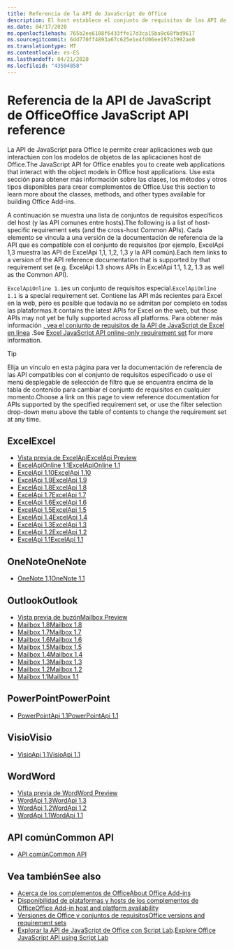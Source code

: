 ```yaml
---
title: Referencia de la API de JavaScript de Office
description: El host establece el conjunto de requisitos de las API de JavaScript de Office.
ms.date: 04/17/2020
ms.openlocfilehash: 765b2ee6108f6433ffe17d3ca15ba9c68fbd9617
ms.sourcegitcommit: 6dd770ff4893a67c625e1e4fd06ee197a3992ae0
ms.translationtype: MT
ms.contentlocale: es-ES
ms.lasthandoff: 04/21/2020
ms.locfileid: "43594858"
---
```

# <a name="office-javascript-api-reference"></a><span data-ttu-id="2697a-103">Referencia de la API de JavaScript de Office</span><span class="sxs-lookup"><span data-stu-id="2697a-103">Office JavaScript API reference</span></span>

<span data-ttu-id="2697a-104">La API de JavaScript para Office le permite crear aplicaciones web que interactúen con los modelos de objetos de las aplicaciones host de Office.</span><span class="sxs-lookup"><span data-stu-id="2697a-104">The JavaScript API for Office enables you to create web applications that interact with the object models in Office host applications.</span></span> <span data-ttu-id="2697a-105">Use esta sección para obtener más información sobre las clases, los métodos y otros tipos disponibles para crear complementos de Office.</span><span class="sxs-lookup"><span data-stu-id="2697a-105">Use this section to learn more about the classes, methods, and other types available for building Office Add-ins.</span></span>

<span data-ttu-id="2697a-106">A continuación se muestra una lista de conjuntos de requisitos específicos del host (y las API comunes entre hosts).</span><span class="sxs-lookup"><span data-stu-id="2697a-106">The following is a list of host-specific requirement sets (and the cross-host Common APIs).</span></span> <span data-ttu-id="2697a-107">Cada elemento se vincula a una versión de la documentación de referencia de la API que es compatible con el conjunto de requisitos (por ejemplo, ExcelApi 1,3 muestra las API de ExcelApi 1,1, 1,2, 1,3 y la API común).</span><span class="sxs-lookup"><span data-stu-id="2697a-107">Each item links to a version of the API reference documentation that is supported by that requirement set (e.g. ExcelApi 1.3 shows APIs in ExcelApi 1.1, 1.2, 1.3 as well as the Common API).</span></span>

<span data-ttu-id="2697a-108">`ExcelApiOnline 1.1`es un conjunto de requisitos especial.</span><span class="sxs-lookup"><span data-stu-id="2697a-108">`ExcelApiOnline 1.1` is a special requirement set.</span></span> <span data-ttu-id="2697a-109">Contiene las API más recientes para Excel en la web, pero es posible que todavía no se admitan por completo en todas las plataformas.</span><span class="sxs-lookup"><span data-stu-id="2697a-109">It contains the latest APIs for Excel on the web, but those APIs may not yet be fully supported across all platforms.</span></span> <span data-ttu-id="2697a-110">Para obtener más información [, vea el conjunto de requisitos de la API de JavaScript de Excel en línea](/office/dev/add-ins/reference/requirement-sets/excel-api-online-requirement-set) .</span><span class="sxs-lookup"><span data-stu-id="2697a-110">See [Excel JavaScript API online-only requirement set](/office/dev/add-ins/reference/requirement-sets/excel-api-online-requirement-set) for more information.</span></span>

> [!TIP]
> <span data-ttu-id="2697a-111">Elija un vínculo en esta página para ver la documentación de referencia de las API compatibles con el conjunto de requisitos especificado o use el menú desplegable de selección de filtro que se encuentra encima de la tabla de contenido para cambiar el conjunto de requisitos en cualquier momento.</span><span class="sxs-lookup"><span data-stu-id="2697a-111">Choose a link on this page to view reference documentation for APIs supported by the specified requirement set, or use the filter selection drop-down menu above the table of contents to change the requirement set at any time.</span></span>

## <a name="excel"></a><span data-ttu-id="2697a-112">Excel</span><span class="sxs-lookup"><span data-stu-id="2697a-112">Excel</span></span>

- [<span data-ttu-id="2697a-113">Vista previa de ExcelApi</span><span class="sxs-lookup"><span data-stu-id="2697a-113">ExcelApi Preview</span></span>](/javascript/api/excel?view=excel-js-preview)
- [<span data-ttu-id="2697a-114">ExcelApiOnline 1,1</span><span class="sxs-lookup"><span data-stu-id="2697a-114">ExcelApiOnline 1.1</span></span>](/javascript/api/excel?view=excel-js-online)
- [<span data-ttu-id="2697a-115">ExcelApi 1.10</span><span class="sxs-lookup"><span data-stu-id="2697a-115">ExcelApi 1.10</span></span>](/javascript/api/excel?view=excel-js-1.10)
- [<span data-ttu-id="2697a-116">ExcelApi 1.9</span><span class="sxs-lookup"><span data-stu-id="2697a-116">ExcelApi 1.9</span></span>](/javascript/api/excel?view=excel-js-1.9)
- [<span data-ttu-id="2697a-117">ExcelApi 1.8</span><span class="sxs-lookup"><span data-stu-id="2697a-117">ExcelApi 1.8</span></span>](/javascript/api/excel?view=excel-js-1.8)
- [<span data-ttu-id="2697a-118">ExcelApi 1.7</span><span class="sxs-lookup"><span data-stu-id="2697a-118">ExcelApi 1.7</span></span>](/javascript/api/excel?view=excel-js-1.7)
- [<span data-ttu-id="2697a-119">ExcelApi 1.6</span><span class="sxs-lookup"><span data-stu-id="2697a-119">ExcelApi 1.6</span></span>](/javascript/api/excel?view=excel-js-1.6)
- [<span data-ttu-id="2697a-120">ExcelApi 1.5</span><span class="sxs-lookup"><span data-stu-id="2697a-120">ExcelApi 1.5</span></span>](/javascript/api/excel?view=excel-js-1.5)
- [<span data-ttu-id="2697a-121">ExcelApi 1.4</span><span class="sxs-lookup"><span data-stu-id="2697a-121">ExcelApi 1.4</span></span>](/javascript/api/excel?view=excel-js-1.4)
- [<span data-ttu-id="2697a-122">ExcelApi 1.3</span><span class="sxs-lookup"><span data-stu-id="2697a-122">ExcelApi 1.3</span></span>](/javascript/api/excel?view=excel-js-1.3)
- [<span data-ttu-id="2697a-123">ExcelApi 1.2</span><span class="sxs-lookup"><span data-stu-id="2697a-123">ExcelApi 1.2</span></span>](/javascript/api/excel?view=excel-js-1.2)
- [<span data-ttu-id="2697a-124">ExcelApi 1.1</span><span class="sxs-lookup"><span data-stu-id="2697a-124">ExcelApi 1.1</span></span>](/javascript/api/excel?view=excel-js-1.1)

## <a name="onenote"></a><span data-ttu-id="2697a-125">OneNote</span><span class="sxs-lookup"><span data-stu-id="2697a-125">OneNote</span></span>

- [<span data-ttu-id="2697a-126">OneNote 1,1</span><span class="sxs-lookup"><span data-stu-id="2697a-126">OneNote 1.1</span></span>](/javascript/api/onenote?view=onenote-js-1.1)

## <a name="outlook"></a><span data-ttu-id="2697a-127">Outlook</span><span class="sxs-lookup"><span data-stu-id="2697a-127">Outlook</span></span>

- [<span data-ttu-id="2697a-128">Vista previa de buzón</span><span class="sxs-lookup"><span data-stu-id="2697a-128">Mailbox Preview</span></span>](/javascript/api/outlook?view=outlook-js-preview)
- [<span data-ttu-id="2697a-129">Mailbox 1.8</span><span class="sxs-lookup"><span data-stu-id="2697a-129">Mailbox 1.8</span></span>](/javascript/api/outlook?view=outlook-js-1.8)
- [<span data-ttu-id="2697a-130">Mailbox 1.7</span><span class="sxs-lookup"><span data-stu-id="2697a-130">Mailbox 1.7</span></span>](/javascript/api/outlook?view=outlook-js-1.7)
- [<span data-ttu-id="2697a-131">Mailbox 1.6</span><span class="sxs-lookup"><span data-stu-id="2697a-131">Mailbox 1.6</span></span>](/javascript/api/outlook?view=outlook-js-1.6)
- [<span data-ttu-id="2697a-132">Mailbox 1.5</span><span class="sxs-lookup"><span data-stu-id="2697a-132">Mailbox 1.5</span></span>](/javascript/api/outlook?view=outlook-js-1.5)
- [<span data-ttu-id="2697a-133">Mailbox 1.4</span><span class="sxs-lookup"><span data-stu-id="2697a-133">Mailbox 1.4</span></span>](/javascript/api/outlook?view=outlook-js-1.4)
- [<span data-ttu-id="2697a-134">Mailbox 1.3</span><span class="sxs-lookup"><span data-stu-id="2697a-134">Mailbox 1.3</span></span>](/javascript/api/outlook?view=outlook-js-1.3)
- [<span data-ttu-id="2697a-135">Mailbox 1.2</span><span class="sxs-lookup"><span data-stu-id="2697a-135">Mailbox 1.2</span></span>](/javascript/api/outlook?view=outlook-js-1.2)
- [<span data-ttu-id="2697a-136">Mailbox 1.1</span><span class="sxs-lookup"><span data-stu-id="2697a-136">Mailbox 1.1</span></span>](/javascript/api/outlook?view=outlook-js-1.1)

## <a name="powerpoint"></a><span data-ttu-id="2697a-137">PowerPoint</span><span class="sxs-lookup"><span data-stu-id="2697a-137">PowerPoint</span></span>

- [<span data-ttu-id="2697a-138">PowerPointApi 1.1</span><span class="sxs-lookup"><span data-stu-id="2697a-138">PowerPointApi 1.1</span></span>](/javascript/api/powerpoint?view=powerpoint-js-1.1)

## <a name="visio"></a><span data-ttu-id="2697a-139">Visio</span><span class="sxs-lookup"><span data-stu-id="2697a-139">Visio</span></span>

- [<span data-ttu-id="2697a-140">VisioApi 1,1</span><span class="sxs-lookup"><span data-stu-id="2697a-140">VisioApi 1.1</span></span>](/javascript/api/visio?view=visio-js-1.1)

## <a name="word"></a><span data-ttu-id="2697a-141">Word</span><span class="sxs-lookup"><span data-stu-id="2697a-141">Word</span></span>

- [<span data-ttu-id="2697a-142">Vista previa de Word</span><span class="sxs-lookup"><span data-stu-id="2697a-142">Word Preview</span></span>](/javascript/api/word?view=word-js-preview)
- [<span data-ttu-id="2697a-143">WordApi 1.3</span><span class="sxs-lookup"><span data-stu-id="2697a-143">WordApi 1.3</span></span>](/javascript/api/word?view=word-js-1.3)
- [<span data-ttu-id="2697a-144">WordApi 1.2</span><span class="sxs-lookup"><span data-stu-id="2697a-144">WordApi 1.2</span></span>](/javascript/api/word?view=word-js-1.2)
- [<span data-ttu-id="2697a-145">WordApi 1.1</span><span class="sxs-lookup"><span data-stu-id="2697a-145">WordApi 1.1</span></span>](/javascript/api/word?view=word-js-1.1)

## <a name="common-api"></a><span data-ttu-id="2697a-146">API común</span><span class="sxs-lookup"><span data-stu-id="2697a-146">Common API</span></span>

- [<span data-ttu-id="2697a-147">API común</span><span class="sxs-lookup"><span data-stu-id="2697a-147">Common API</span></span>](/javascript/api/office?view=common-js)

## <a name="see-also"></a><span data-ttu-id="2697a-148">Vea también</span><span class="sxs-lookup"><span data-stu-id="2697a-148">See also</span></span>

- [<span data-ttu-id="2697a-149">Acerca de los complementos de Office</span><span class="sxs-lookup"><span data-stu-id="2697a-149">About Office Add-ins</span></span>](/office/dev/add-ins/overview)
- [<span data-ttu-id="2697a-150">Disponibilidad de plataformas y hosts de los complementos de Office</span><span class="sxs-lookup"><span data-stu-id="2697a-150">Office Add-in host and platform availability</span></span>](/office/dev/add-ins/overview/office-add-in-availability)
- [<span data-ttu-id="2697a-151">Versiones de Office y conjuntos de requisitos</span><span class="sxs-lookup"><span data-stu-id="2697a-151">Office versions and requirement sets</span></span>](/office/dev/add-ins/develop/office-versions-and-requirement-sets)
- <span data-ttu-id="2697a-152">[Explorar la API de JavaScript de Office con Script Lab](/office/dev/add-ins/overview/explore-with-script-lab).</span><span class="sxs-lookup"><span data-stu-id="2697a-152">[Explore Office JavaScript API using Script Lab](/office/dev/add-ins/overview/explore-with-script-lab)</span></span>
